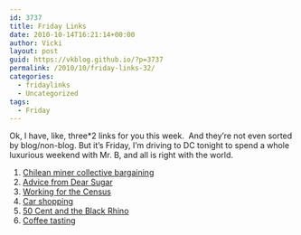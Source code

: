 ```yaml
---
id: 3737
title: Friday Links
date: 2010-10-14T16:21:14+00:00
author: Vicki
layout: post
guid: https://vkblog.github.io/?p=3737
permalink: /2010/10/friday-links-32/
categories:
  - fridaylinks
  - Uncategorized
tags:
  - Friday
---
```

Ok, I have, like, three*2 links for you this week.  And they&#8217;re not even sorted by blog/non-blog. But it&#8217;s Friday, I&#8217;m driving to DC tonight to spend a whole luxurious weekend with Mr. B, and all is right with the world.

  1. [Chilean miner collective bargaining](http://www.theawl.com/2010/10/will-the-chilean-miners-collective-media-bargaining-end-like-destinys-child-did?utm_source=feedburner&utm_medium=feed&utm_campaign=Feed:+TheAwl+(The+Awl))
  2. [Advice from Dear Sugar](http://therumpus.net/2010/10/dear-sugar-the-rumpus-advice-column-53-a-closed-circuit-system/)
  3. [Working for the Census](http://therumpus.net/2010/10/concerns-im-here-from-the-government/)
  4. [Car shopping](http://shamaniceconomist.blogspot.com/2010/10/car-shopping.html)
  5. [50 Cent and the Black Rhino](http://www.theawl.com/2010/10/will-50-cent-adopt-phila-the-black-rhino?utm_source=feedburner&utm_medium=feed&utm_campaign=Feed:+TheAwl+(The+Awl))
  6. [Coffee tasting](http://andfaraway.net/blog/2010/10/12/coffee-tasting-at-the-assis/?utm_source=feedburner&utm_medium=feed&utm_campaign=Feed:+AndFarAway+(And+Far+Away))